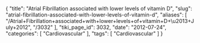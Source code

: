 {
    "title": "Atrial Fibrillation associated with lower levels of vitamin D",
    "slug": "atrial-fibrillation-associated-with-lower-levels-of-vitamin-d",
    "aliases": [
        "/Atrial+Fibrillation+associated+with+lower+levels+of+vitamin+D+\u2013+July+2012",
        "/3032"
    ],
    "tiki_page_id": 3032,
    "date": "2012-07-24",
    "categories": [
        "Cardiovascular"
    ],
    "tags": [
        "Cardiovascular"
    ]
}
